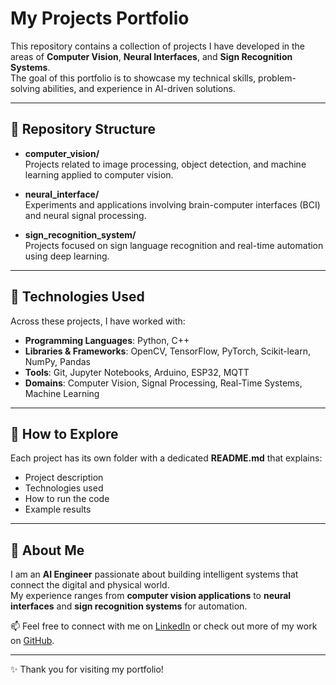 # My Projects Portfolio

This repository contains a collection of projects I have developed in the areas of **Computer Vision**, **Neural Interfaces**, and **Sign Recognition Systems**.  
The goal of this portfolio is to showcase my technical skills, problem-solving abilities, and experience in AI-driven solutions.

---

## 📂 Repository Structure

- **computer_vision/**  
  Projects related to image processing, object detection, and machine learning applied to computer vision.

- **neural_interface/**  
  Experiments and applications involving brain-computer interfaces (BCI) and neural signal processing.

- **sign_recognition_system/**  
  Projects focused on sign language recognition and real-time automation using deep learning.

---

## 🚀 Technologies Used

Across these projects, I have worked with:

- **Programming Languages**: Python, C++
- **Libraries & Frameworks**: OpenCV, TensorFlow, PyTorch, Scikit-learn, NumPy, Pandas  
- **Tools**: Git, Jupyter Notebooks, Arduino, ESP32, MQTT  
- **Domains**: Computer Vision, Signal Processing, Real-Time Systems, Machine Learning

---

## 📖 How to Explore

Each project has its own folder with a dedicated **README.md** that explains:

- Project description  
- Technologies used  
- How to run the code  
- Example results  

---

## 🙋 About Me

I am an **AI Engineer** passionate about building intelligent systems that connect the digital and physical world.  
My experience ranges from **computer vision applications** to **neural interfaces** and **sign recognition systems** for automation.  

📫 Feel free to connect with me on [LinkedIn](https://www.linkedin.com/in/empalacio) or check out more of my work on [GitHub](https://github.com/EnriqueMartinezPalacio).

---

✨ Thank you for visiting my portfolio!
